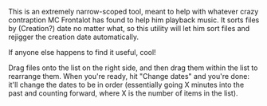 This is an extremely narrow-scoped tool, meant to help with whatever crazy contraption MC Frontalot has found to help him playback music.  It sorts files by (Creation?) date no matter what, so this utility will let him sort files and rejigger the creation date automatically.

If anyone else happens to find it useful, cool!

Drag files onto the list on the right side, and then drag them within the list to rearrange them.  When you're ready, hit "Change dates" and you're done: it'll change the dates to be in order (essentially going X minutes into the past and counting forward, where X is the number of items in the list).
